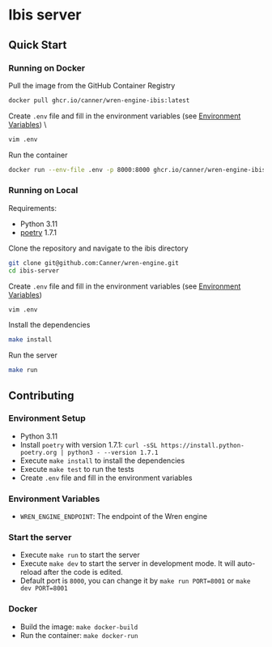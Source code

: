 # Ibis server

## Quick Start
### Running on Docker
Pull the image from the GitHub Container Registry
```bash
docker pull ghcr.io/canner/wren-engine-ibis:latest
```
Create `.env` file and fill in the environment variables (see [Environment Variables](#Environment-Variables)) \
```bash
vim .env
```
Run the container
```bash
docker run --env-file .env -p 8000:8000 ghcr.io/canner/wren-engine-ibis:latest
```
### Running on Local
Requirements:
- Python 3.11
- [poetry](https://github.com/python-poetry/poetry) 1.7.1

Clone the repository and navigate to the ibis directory
```bash
git clone git@github.com:Canner/wren-engine.git
cd ibis-server
```
Create `.env` file and fill in the environment variables (see [Environment Variables](#Environment-Variables))
```bash
vim .env
```
Install the dependencies
```bash
make install
```
Run the server
```bash
make run
```

## Contributing

### Environment Setup
- Python 3.11
- Install `poetry` with version 1.7.1: `curl -sSL https://install.python-poetry.org | python3 - --version 1.7.1`
- Execute `make install` to install the dependencies
- Execute `make test` to run the tests
- Create `.env` file and fill in the environment variables

### Environment Variables
- `WREN_ENGINE_ENDPOINT`: The endpoint of the Wren engine

### Start the server
- Execute `make run` to start the server
- Execute `make dev` to start the server in development mode. It will auto-reload after the code is edited.
- Default port is `8000`, you can change it by `make run PORT=8001` or `make dev PORT=8001`

### Docker
- Build the image: `make docker-build`
- Run the container: `make docker-run`